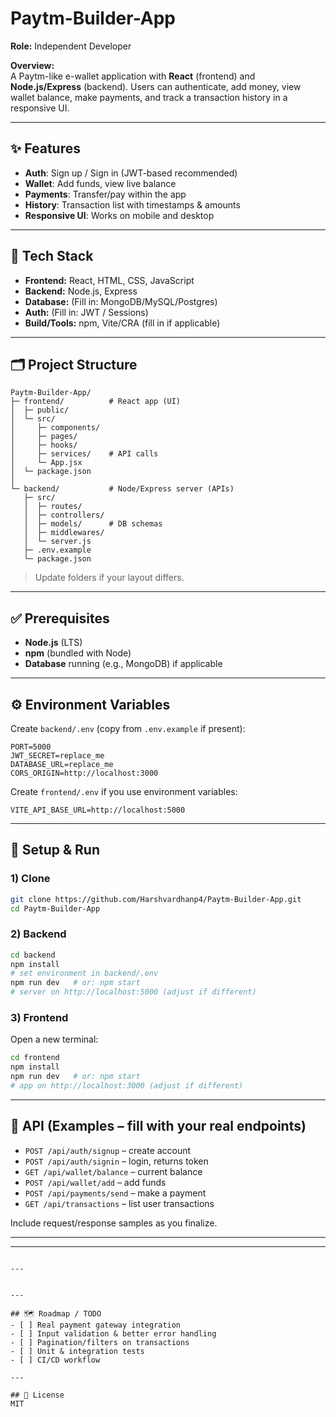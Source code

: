 # Paytm-Builder-App

**Role:** Independent Developer

**Overview:**  
A Paytm-like e-wallet application with **React** (frontend) and **Node.js/Express** (backend). Users can authenticate, add money, view wallet balance, make payments, and track a transaction history in a responsive UI.

---

## ✨ Features
- **Auth**: Sign up / Sign in (JWT-based recommended)
- **Wallet**: Add funds, view live balance
- **Payments**: Transfer/pay within the app
- **History**: Transaction list with timestamps & amounts
- **Responsive UI**: Works on mobile and desktop

---

## 🧰 Tech Stack
- **Frontend:** React, HTML, CSS, JavaScript
- **Backend:** Node.js, Express
- **Database:** (Fill in: MongoDB/MySQL/Postgres)
- **Auth:** (Fill in: JWT / Sessions)
- **Build/Tools:** npm, Vite/CRA (fill in if applicable)

---

## 🗂️ Project Structure
```
Paytm-Builder-App/
├─ frontend/          # React app (UI)
│  ├─ public/
│  └─ src/
│     ├─ components/
│     ├─ pages/
│     ├─ hooks/
│     ├─ services/    # API calls
│     └─ App.jsx
│  └─ package.json
│
└─ backend/           # Node/Express server (APIs)
   ├─ src/
   │  ├─ routes/
   │  ├─ controllers/
   │  ├─ models/      # DB schemas
   │  ├─ middlewares/
   │  └─ server.js
   ├─ .env.example
   └─ package.json
```

> Update folders if your layout differs.

---

## ✅ Prerequisites
- **Node.js** (LTS)
- **npm** (bundled with Node)
- **Database** running (e.g., MongoDB) if applicable

---

## ⚙️ Environment Variables
Create `backend/.env` (copy from `.env.example` if present):

```
PORT=5000
JWT_SECRET=replace_me
DATABASE_URL=replace_me
CORS_ORIGIN=http://localhost:3000
```

Create `frontend/.env` if you use environment variables:

```
VITE_API_BASE_URL=http://localhost:5000
```

---

## 🏃 Setup & Run

### 1) Clone
```bash
git clone https://github.com/Harshvardhanp4/Paytm-Builder-App.git
cd Paytm-Builder-App
```

### 2) Backend
```bash
cd backend
npm install
# set environment in backend/.env
npm run dev   # or: npm start
# server on http://localhost:5000 (adjust if different)
```

### 3) Frontend
Open a new terminal:
```bash
cd frontend
npm install
npm run dev   # or: npm start
# app on http://localhost:3000 (adjust if different)
```

---

## 🔌 API (Examples – fill with your real endpoints)
- `POST /api/auth/signup` – create account  
- `POST /api/auth/signin` – login, returns token  
- `GET /api/wallet/balance` – current balance  
- `POST /api/wallet/add` – add funds  
- `POST /api/payments/send` – make a payment  
- `GET /api/transactions` – list user transactions

Include request/response samples as you finalize.

---

---



```

---


---

## 🗺️ Roadmap / TODO
- [ ] Real payment gateway integration
- [ ] Input validation & better error handling
- [ ] Pagination/filters on transactions
- [ ] Unit & integration tests
- [ ] CI/CD workflow

---

## 📜 License
MIT
